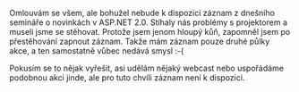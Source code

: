 <!-- dcterms:identifier = aspnetcz#105 -->
<!-- dcterms:title = Záznam dnešního semináře nebude -->
<!-- dcterms:abstract = Z technických důvodů nebude k dispozici záznam dnešního semináře o Membership API v ASP.NET 2.0 -->
<!-- np9:categoryId = 6 -->
<!-- x4w:category = Akce a události -->
<!-- np9:authorId = 1 -->
<!-- np9:authorEmail = michal.valasek@altairis.cz -->
<!-- dcterms:creator = Michal Altair Valášek -->
<!-- dcterms:created = 2006-07-18T21:50:16.17+02:00 -->
<!-- dcterms:date = 2006-07-18T21:50:16.17+02:00 -->

Omlouvám se všem, ale bohužel nebude k dispozici záznam z dnešního semináře o novinkách v ASP.NET 2.0. Stíhaly nás problémy s projektorem a museli jsme se stěhovat. Protože jsem jenom hloupý kůň, zapomněl jsem po přestěhování zapnout záznam. Takže mám záznam pouze druhé půlky akce, a ten samostatně vůbec nedává smysl :-(

Pokusím se to nějak vyřešit, asi udělám nějaký webcast nebo uspořádáme podobnou akci jinde, ale pro tuto chvíli záznam není k dispozici.